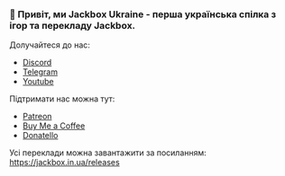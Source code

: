 ### 👋 Привіт, ми Jackbox Ukraine - перша українська спілка з ігор та перекладу Jackbox.  
Долучайтеся до нас:
- [Discord](https://discord.com/invite/BDcPjPmSTz)
- [Telegram](https://t.me/jackbox_ua)
- [Youtube](https://youtube.com/channel/UCXxLoG_Rm977i1avTiG6RXg)
  
Підтримати нас можна тут:
- [Patreon](https://www.patreon.com/jackbox_ukraine)
- [Buy Me a Coffee](https://www.buymeacoffee.com/jackbox.ua)
- [Donatello](https://donatello.to/jackbox_ukraine)

Усі переклади можна завантажити за посиланням: https://jackbox.in.ua/releases
